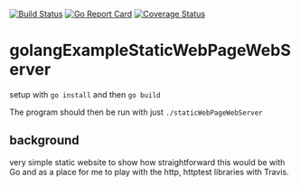 [![Build Status](https://travis-ci.org/vancouverwill/golangExampleStaticWebPageWebServer.svg?branch=master)](https://travis-ci.org/vancouverwill/golangExampleStaticWebPageWebServer) 
[![Go Report Card](https://goreportcard.com/badge/github.com/vancouverwill/golangExampleStaticWebPageWebServer)](https://goreportcard.com/report/github.com/vancouverwill/golangExampleStaticWebPageWebServer)
[![Coverage Status](https://coveralls.io/repos/github/vancouverwill/golangExampleStaticWebPageWebServer/badge.svg?branch=master)](https://coveralls.io/github/vancouverwill/golangExampleStaticWebPageWebServer?branch=master)

# golangExampleStaticWebPageWebServer

setup with `go install` and then `go build`

The program should then be run with just `./staticWebPageWebServer`

## background

very simple static website to show how straightforward this would be with Go and as a place for me to play with the http, httptest libraries with Travis.
